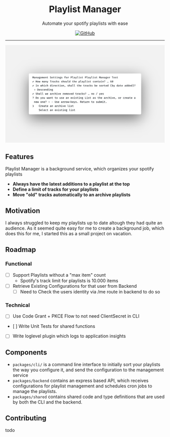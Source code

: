 <div align="center">
<h1>Playlist Manager</h1>
<p>Automate your spotify playlists with ease</p>

[![GitHub](https://img.shields.io/github/license/eimerreis/playlist-manager?color=brightgreen)](https://github.com/eimerreis/playlist-manager/blob/master/LICENSE)

---

![Playlist Manager](/assets/terminal.png)

</div>

## Features

Playlist Manager is a background service, which organizes your spotify playlists

- **Always have the latest additions to a playlist at the top**
- **Define a limit of tracks for your playlists**
- **Move "old" tracks automatically to an archive playlists**

## Motivation

I always struggled to keep my playlists up to date altough they had quite an audience. As it seemed quite easy for me to create a background job, which does this for me, I started this as a small project on vacation.

## Roadmap

### Functional

- [ ] Support Playlists without a "max item" count
  - Spotify's track limit for playlists is 10.000 items
- [ ] Retrieve Existing Configurations for that user from Backend
  - [ ] Need to Check the users identity via /me route in backend to do so 

### Technical

- [ ] Use Code Grant + PKCE Flow to not need ClientSecret in CLI
- [ ] Write Unit Tests for shared functions
- [ ] Write loglevel plugin which logs to application insights

## Components

- `packages/cli/` is a command line interface to initially sort your playlists the way you configure it, and send the configuration to the management service
- `packages/backend` contains an express based API, which receives configurations for playlist management and schedules cron jobs to manage the playlists.
- `packages/shared` contains shared code and type definitions that are used by both the CLI and the backend.

## Contributing
todo
